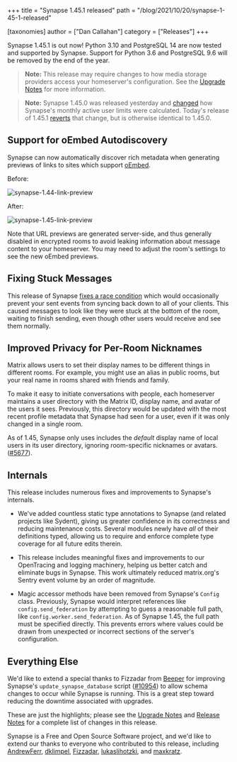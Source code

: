 +++
title = "Synapse 1.45.1 released"
path = "/blog/2021/10/20/synapse-1-45-1-released"

[taxonomies]
author = ["Dan Callahan"]
category = ["Releases"]
+++

Synapse 1.45.1 is out now! Python 3.10 and PostgreSQL 14 are now tested and supported by Synapse. Support for Python 3.6 and PostgreSQL 9.6 will be removed by the end of the year.

> **Note:** This release may require changes to how media storage providers access your homeserver's configuration. See the [Upgrade Notes](https://matrix-org.github.io/synapse/v1.45/upgrade.html#upgrading-to-v1450) for more information.

> **Note:** Synapse 1.45.0 was released yesterday and [changed](https://github.com/matrix-org/synapse/pull/10947) how Synapse's monthly active user limits were calculated. Today's release of 1.45.1 [reverts](https://github.com/matrix-org/synapse/pull/11127) that change, but is otherwise identical to 1.45.0.

## Support for oEmbed Autodiscovery

Synapse can now automatically discover rich metadata when generating previews of links to sites which support [oEmbed](https://oembed.com).

Before:

![synapse-1.44-link-preview](/blog/img/2021-10-20-synapse-1.44-link-preview.png)

After:

![synapse-1.45-link-preview](/blog/img/2021-10-20-synapse-1.45-link-preview.png)

Note that URL previews are generated server-side, and thus generally disabled in encrypted rooms to avoid leaking information about message content to your homeserver. You may need to adjust the room's settings to see the new oEmbed previews.

## Fixing Stuck Messages

This release of Synapse [fixes a race condition](https://github.com/matrix-org/synapse/issues/9424) which would occasionally prevent your sent events from syncing back down to all of your clients. This caused messages to look like they were stuck at the bottom of the room, waiting to finish sending, even though other users would receive and see them normally.

## Improved Privacy for Per-Room Nicknames

Matrix allows users to set their display names to be different things in different rooms. For example, you might use an alias in public rooms, but your real name in rooms shared with friends and family.

To make it easy to initiate conversations with people, each homeserver maintains a user directory with the Matrix ID, display name, and avatar of the users it sees. Previously, this directory would be updated with the most recent profile metadata that Synapse had seen for a user, even if it was only changed in a single room.

As of 1.45, Synapse only uses includes the *default* display name of local users in its user directory, ignoring room-specific nicknames or avatars. ([#5677](https://github.com/matrix-org/synapse/issues/5677)).

## Internals

This release includes numerous fixes and improvements to Synapse's internals.

- We've added countless static type annotations to Synapse (and related projects like Sydent), giving us greater confidence in its correctness and reducing maintenance costs. Several modules newly have *all* of their definitions typed, allowing us to require and enforce complete type coverage for all future edits therein.
- This release includes meaningful fixes and improvements to our OpenTracing and logging machinery, helping us better catch and eliminate bugs in Synapse. This work ultimately reduced matrix.org's Sentry event volume by an order of magnitude.

- Magic accessor methods have been removed from Synapse's `Config` class. Previously, Synapse would interpret references like `config.send_federation` by attempting to guess a reasonable full path, like `config.worker.send_federation`. As of Synapse 1.45, the full path must be specified directly. This prevents errors where values could be drawn from unexpected or incorrect sections of the server's configuration.


## Everything Else

We'd like to extend a special thanks to Fizzadar from [Beeper](https://www.beeper.com/) for improving Synapse's `update_synapse_database` script ([#10954](https://github.com/matrix-org/synapse/pull/10954)) to allow schema changes to occur while Synapse is running. This is a great step toward reducing the downtime associated with upgrades.

These are just the highlights; please see the [Upgrade Notes](https://matrix-org.github.io/synapse/v1.45/upgrade.html#upgrading-to-v1450) and [Release Notes](https://github.com/matrix-org/synapse/blob/v1.45.0/CHANGES.md) for a complete list of changes in this release.

Synapse is a Free and Open Source Software project, and we'd like to extend our thanks to everyone who contributed to this release, including [AndrewFerr](https://github.com/AndrewFerr), [dklimpel](https://github.com/dklimpel), [Fizzadar](https://github.com/Fizzadar), [lukaslihotzki](https://github.com/lukaslihotzki), and [maxkratz](https://github.com/maxkratz).
